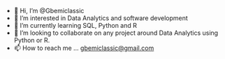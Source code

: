 - 👋 Hi, I’m @Gbemiclassic
- 👀 I’m interested in Data Analytics and software development
- 🌱 I’m currently learning SQL, Python and R
- 💞️ I’m looking to collaborate on any project around Data Analytics using Python or R.
- 📫 How to reach me ... gbemiclassic@gmail.com

<!---
Gbemiclassic/Gbemiclassic is a ✨ special ✨ repository because its `README.md` (this file) appears on your GitHub profile.
You can click the Preview link to take a look at your changes.
--->
